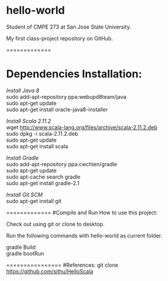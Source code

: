 hello-world
===========

Student of CMPE 273 at San Jose State University.

My first class-project repository on GitHub.

=============
# Dependencies Installation:

<i>Install Java 8</i><br>
sudo add-apt-repository ppa:webupd8team/java<br>
sudo apt-get update<br>
sudo apt-get install oracle-java8-installer<br>

<i>Install Scala 2.11.2</i><br>
wget http://www.scala-lang.org/files/archive/scala-2.11.2.deb<br>
sudo dpkg -i scala-2.11.2.deb<br>
sudo apt-get update<br>
sudo apt-get install scala<br>

<i>Install Gradle</i><br>
sudo add-apt-repository ppa:cwchien/gradle<br>
sudo apt-get update<br>
sudo apt-cache search gradle<br>
sudo apt-get install gradle-2.1<br>

<i>Install Git SCM</i><br>
sudo apt-get install git<br>

=============
#Compile and Run
How to use this project:

Check out using git or clone to desktop.

Run the following commands with hello-world as current folder.

gradle Build<br>
gradle bootRun<br>

================
#References:
git clone https://github.com/sithu/HelloScala
